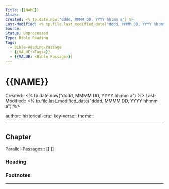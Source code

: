 ```yaml
---
Title: {{NAME}}
Alias:
Created: <% tp.date.now("dddd, MMMM DD, YYYY hh:mm a") %>
Last-Modified: <% tp.file.last_modified_date("dddd, MMMM DD, YYYY hh:mm a") %>
Source: 
Status: Unprocessed
Type: Bible Reading
Tags:  
  - Bible-Reading/Passage
  - {{VALUE:<Tags>}}
  - {{VALUE: <Bible Passage>}}
---
```


# {{NAME}}
Created:: <% tp.date.now("dddd, MMMM DD, YYYY hh:mm a") %>
Last-Modified:: <% tp.file.last_modified_date("dddd, MMMM DD, YYYY hh:mm a") %>

author:: 
historical-era:: 
key-verse:: 
theme:: 

---

## Chapter
Parallel-Passages:: [[ ]]

### Heading



### Footnotes


---

